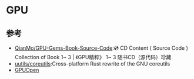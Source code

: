 # GPU

## 参考

* [QianMo/GPU-Gems-Book-Source-Code](https://github.com/QianMo/GPU-Gems-Book-Source-Code):💿 CD Content ( Source Code ) Collection of Book <GPU Gems > 1~ 3 | 《GPU精粹》 1~ 3 随书CD（源代码）珍藏
* [uutils/coreutils](https://github.com/uutils/coreutils):Cross-platform Rust rewrite of the GNU coreutils
* [GPUOpen](https://gpuopen.com/)
